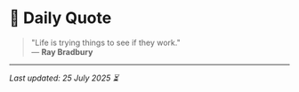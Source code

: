 # 📜 Daily Quote

> "Life is trying things to see if they work."  
> — **Ray Bradbury**

---

_Last updated: 25 July 2025 ⏳_
